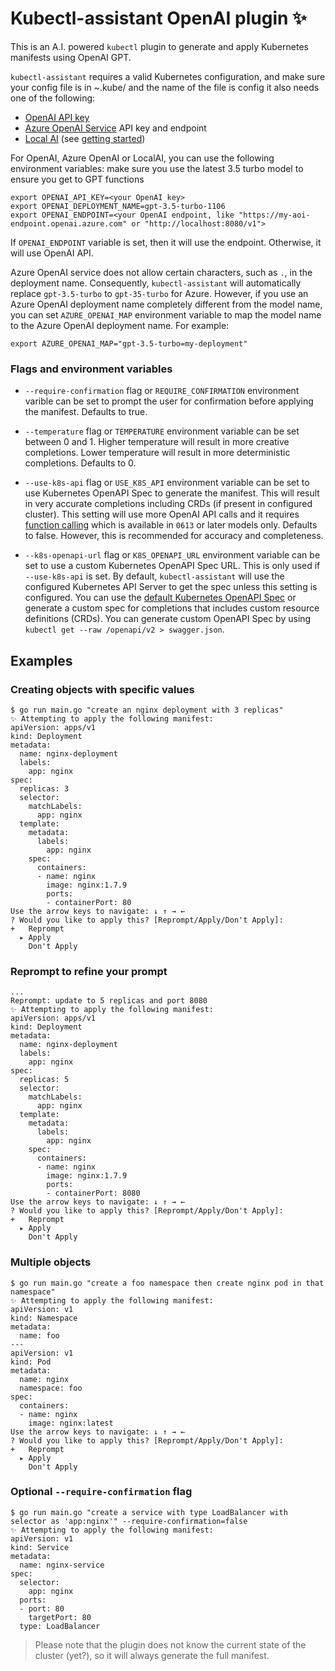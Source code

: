 # Kubectl-assistant OpenAI plugin ✨

This is an A.I. powered `kubectl` plugin to generate and apply Kubernetes manifests using OpenAI GPT.


`kubectl-assistant` requires a valid Kubernetes configuration, and make sure your config file is in ~.kube/ and the name of the file is config 
it also needs one of the following:

- [OpenAI API key](https://platform.openai.com/overview)
- [Azure OpenAI Service](https://aka.ms/azure-openai) API key and endpoint
- [Local AI](https://github.com/go-skynet/LocalAI) (see [getting started](https://localai.io/basics/getting_started/index.html))

For OpenAI, Azure OpenAI or LocalAI, you can use the following environment variables:
make sure you use the latest 3.5 turbo model to ensure you get to GPT functions

```shell
export OPENAI_API_KEY=<your OpenAI key>
export OPENAI_DEPLOYMENT_NAME=gpt-3.5-turbo-1106
export OPENAI_ENDPOINT=<your OpenAI endpoint, like "https://my-aoi-endpoint.openai.azure.com" or "http://localhost:8080/v1">
```

If `OPENAI_ENDPOINT` variable is set, then it will use the endpoint. Otherwise, it will use OpenAI API.

Azure OpenAI service does not allow certain characters, such as `.`, in the deployment name. Consequently, `kubectl-assistant` will automatically replace `gpt-3.5-turbo` to `gpt-35-turbo` for Azure. However, if you use an Azure OpenAI deployment name completely different from the model name, you can set `AZURE_OPENAI_MAP` environment variable to map the model name to the Azure OpenAI deployment name. For example:

```shell
export AZURE_OPENAI_MAP="gpt-3.5-turbo=my-deployment"
```

### Flags and environment variables

- `--require-confirmation` flag or `REQUIRE_CONFIRMATION` environment varible can be set to prompt the user for confirmation before applying the manifest. Defaults to true.

- `--temperature` flag or `TEMPERATURE` environment variable can be set between 0 and 1. Higher temperature will result in more creative completions. Lower temperature will result in more deterministic completions. Defaults to 0.

- `--use-k8s-api` flag or `USE_K8S_API` environment variable can be set to use Kubernetes OpenAPI Spec to generate the manifest. This will result in very accurate completions including CRDs (if present in configured cluster). This setting will use more OpenAI API calls and it requires [function calling](https://openai.com/blog/function-calling-and-other-api-updates) which is available in `0613` or later models only. Defaults to false. However, this is recommended for accuracy and completeness.

- `--k8s-openapi-url` flag or `K8S_OPENAPI_URL` environment variable can be set to use a custom Kubernetes OpenAPI Spec URL. This is only used if `--use-k8s-api` is set. By default, `kubectl-assistant` will use the configured Kubernetes API Server to get the spec unless this setting is configured. You can use the [default Kubernetes OpenAPI Spec](https://raw.githubusercontent.com/kubernetes/kubernetes/master/api/openapi-spec/swagger.json) or generate a custom spec for completions that includes custom resource definitions (CRDs). You can generate custom OpenAPI Spec by using `kubectl get --raw /openapi/v2 > swagger.json`.

## Examples

### Creating objects with specific values

```shell
$ go run main.go "create an nginx deployment with 3 replicas"
✨ Attempting to apply the following manifest:
apiVersion: apps/v1
kind: Deployment
metadata:
  name: nginx-deployment
  labels:
    app: nginx
spec:
  replicas: 3
  selector:
    matchLabels:
      app: nginx
  template:
    metadata:
      labels:
        app: nginx
    spec:
      containers:
      - name: nginx
        image: nginx:1.7.9
        ports:
        - containerPort: 80
Use the arrow keys to navigate: ↓ ↑ → ←
? Would you like to apply this? [Reprompt/Apply/Don't Apply]:
+   Reprompt
  ▸ Apply
    Don't Apply
```

### Reprompt to refine your prompt

```shell
...
Reprompt: update to 5 replicas and port 8080
✨ Attempting to apply the following manifest:
apiVersion: apps/v1
kind: Deployment
metadata:
  name: nginx-deployment
  labels:
    app: nginx
spec:
  replicas: 5
  selector:
    matchLabels:
      app: nginx
  template:
    metadata:
      labels:
        app: nginx
    spec:
      containers:
      - name: nginx
        image: nginx:1.7.9
        ports:
        - containerPort: 8080
Use the arrow keys to navigate: ↓ ↑ → ←
? Would you like to apply this? [Reprompt/Apply/Don't Apply]:
+   Reprompt
  ▸ Apply
    Don't Apply
```

### Multiple objects

```shell
$ go run main.go "create a foo namespace then create nginx pod in that namespace"
✨ Attempting to apply the following manifest:
apiVersion: v1
kind: Namespace
metadata:
  name: foo
---
apiVersion: v1
kind: Pod
metadata:
  name: nginx
  namespace: foo
spec:
  containers:
  - name: nginx
    image: nginx:latest
Use the arrow keys to navigate: ↓ ↑ → ←
? Would you like to apply this? [Reprompt/Apply/Don't Apply]:
+   Reprompt
  ▸ Apply
    Don't Apply
```

### Optional `--require-confirmation` flag

```shell
$ go run main.go "create a service with type LoadBalancer with selector as 'app:nginx'" --require-confirmation=false
✨ Attempting to apply the following manifest:
apiVersion: v1
kind: Service
metadata:
  name: nginx-service
spec:
  selector:
    app: nginx
  ports:
  - port: 80
    targetPort: 80
  type: LoadBalancer
```

> Please note that the plugin does not know the current state of the cluster (yet?), so it will always generate the full manifest.
